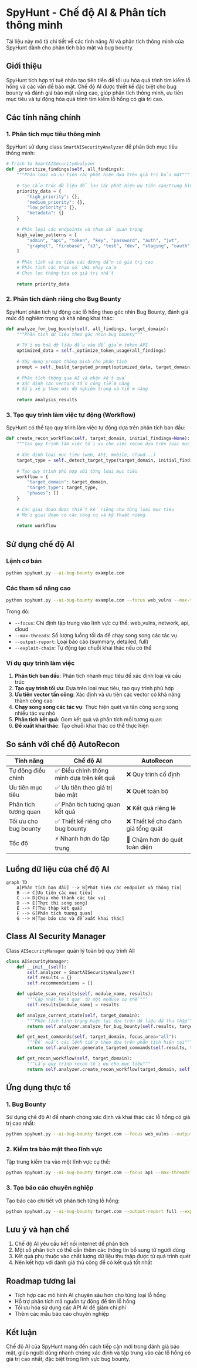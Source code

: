 # SpyHunt - Chế độ AI & Phân tích thông minh

Tài liệu này mô tả chi tiết về các tính năng AI và phân tích thông minh của SpyHunt dành cho phân tích bảo mật và bug bounty.

## Giới thiệu

SpyHunt tích hợp trí tuệ nhân tạo tiên tiến để tối ưu hóa quá trình tìm kiếm lỗ hổng và các vấn đề bảo mật. Chế độ AI được thiết kế đặc biệt cho bug bounty và đánh giá bảo mật nâng cao, giúp phân tích thông minh, ưu tiên mục tiêu và tự động hóa quá trình tìm kiếm lỗ hổng có giá trị cao.

## Các tính năng chính

### 1. Phân tích mục tiêu thông minh

SpyHunt sử dụng class `SmartAISecurityAnalyzer` để phân tích mục tiêu thông minh:

```python
# Trích từ SmartAISecurityAnalyzer
def _prioritize_findings(self, all_findings):
    """Phân loại và ưu tiên các phát hiện dựa trên giá trị bảo mật"""
    
    # Tạo cấu trúc dữ liệu để lưu các phát hiện ưu tiên cao/trung bình/thấp
    priority_data = {
        "high_priority": {},
        "medium_priority": {},
        "low_priority": {},
        "metadata": {}
    }
    
    # Phân loại các endpoints và tham số quan trọng
    high_value_patterns = [
        "admin", "api", "token", "key", "password", "auth", "jwt", 
        "graphql", "firebase", "s3", "test", "dev", "staging", "oauth"
    ]
    
    # Phân tích và ưu tiên các đường dẫn có giá trị cao
    # Phân tích các tham số URL nhạy cảm
    # Chọn lọc thông tin có giá trị nhất
    
    return priority_data
```

### 2. Phân tích dành riêng cho Bug Bounty

SpyHunt phân tích tự động các lỗ hổng theo góc nhìn Bug Bounty, đánh giá mức độ nghiêm trọng và khả năng khai thác:

```python
def analyze_for_bug_bounty(self, all_findings, target_domain):
    """Phân tích dữ liệu theo góc nhìn bug bounty"""
    
    # Tối ưu hoá dữ liệu đầu vào để giảm token API
    optimized_data = self._optimize_token_usage(all_findings)
    
    # Xây dựng prompt thông minh cho phân tích
    prompt = self._build_targeted_prompt(optimized_data, target_domain)
    
    # Phân tích thông qua AI và nhận kết quả
    # Xác định các vectors tấn công tiềm năng
    # Sắp xếp theo mức độ nghiêm trọng và tiềm năng
    
    return analysis_results
```

### 3. Tạo quy trình làm việc tự động (Workflow)

SpyHunt có thể tạo quy trình làm việc tự động dựa trên phân tích ban đầu:

```python
def create_recon_workflow(self, target_domain, initial_findings=None):
    """Tạo quy trình làm việc tối ưu cho việc recon dựa trên loại mục tiêu"""
    
    # Xác định loại mục tiêu (web, API, mobile, cloud...)
    target_type = self._detect_target_type(target_domain, initial_findings)
    
    # Tạo quy trình phù hợp với từng loại mục tiêu
    workflow = {
        "target_domain": target_domain,
        "target_type": target_type,
        "phases": []
    }
    
    # Các giai đoạn được thiết kế riêng cho từng loại mục tiêu
    # Mỗi giai đoạn có các công cụ và kỹ thuật riêng
    
    return workflow
```

## Sử dụng chế độ AI

### Lệnh cơ bản

```bash
python spyhunt.py --ai-bug-bounty example.com
```

### Các tham số nâng cao

```bash
python spyhunt.py --ai-bug-bounty example.com --focus web_vulns --max-threads 10 --output-report detailed --exploit-chain
```

Trong đó:
- `--focus`: Chỉ định tập trung vào lĩnh vực cụ thể: web_vulns, network, api, cloud
- `--max-threads`: Số lượng luồng tối đa để chạy song song các tác vụ
- `--output-report`: Loại báo cáo (summary, detailed, full)
- `--exploit-chain`: Tự động tạo chuỗi khai thác nếu có thể

### Ví dụ quy trình làm việc

1. **Phân tích ban đầu**: Phân tích nhanh mục tiêu để xác định loại và cấu trúc
2. **Tạo quy trình tối ưu**: Dựa trên loại mục tiêu, tạo quy trình phù hợp
3. **Ưu tiên vector tấn công**: Xác định và ưu tiên các vector có khả năng thành công cao
4. **Chạy song song các tác vụ**: Thực hiện quét và tấn công song song nhiều tác vụ nhỏ
5. **Phân tích kết quả**: Gom kết quả và phân tích mối tương quan
6. **Đề xuất khai thác**: Tạo chuỗi khai thác có thể thực hiện

## So sánh với chế độ AutoRecon

| Tính năng | Chế độ AI | AutoRecon |
|-----------|-----------|-----------|
| Tự động điều chỉnh | ✅ Điều chỉnh thông minh dựa trên kết quả | ❌ Quy trình cố định |
| Ưu tiên mục tiêu | ✅ Ưu tiên theo giá trị bảo mật | ❌ Quét toàn bộ |
| Phân tích tương quan | ✅ Phân tích tương quan kết quả | ❌ Kết quả riêng lẻ |
| Tối ưu cho bug bounty | ✅ Thiết kế riêng cho bug bounty | ❌ Thiết kế cho đánh giá tổng quát |
| Tốc độ | ⚡ Nhanh hơn do tập trung | 🐢 Chậm hơn do quét toàn diện |

## Luồng dữ liệu của chế độ AI

```mermaid
graph TD
    A[Phân tích ban đầu] --> B[Phát hiện các endpoint và thông tin]
    B --> C[Ưu tiên các mục tiêu]
    C --> D[Chia nhỏ thành các tác vụ]
    D --> E[Thực thi song song]
    E --> F[Thu thập kết quả]
    F --> G[Phân tích tương quan]
    G --> H[Tạo báo cáo và đề xuất khai thác]
```

## Class AI Security Manager

Class `AISecurityManager` quản lý toàn bộ quy trình AI:

```python
class AISecurityManager:
    def __init__(self):
        self.analyzer = SmartAISecurityAnalyzer()
        self.results = {}
        self.recommendations = []

    def update_scan_results(self, module_name, results):
        """Cập nhật kết quả từ một module cụ thể"""
        self.results[module_name] = results

    def analyze_current_state(self, target_domain):
        """Phân tích tình trạng hiện tại dựa trên dữ liệu đã thu thập"""
        return self.analyzer.analyze_for_bug_bounty(self.results, target_domain)

    def get_next_commands(self, target_domain, focus_area="all"):
        """Đề xuất các lệnh tiếp theo dựa trên phân tích hiện tại"""
        return self.analyzer.generate_targeted_commands(self.results, target_domain, focus_area)

    def get_recon_workflow(self, target_domain):
        """Lấy quy trình recon tối ưu cho mục tiêu"""
        return self.analyzer.create_recon_workflow(target_domain, self.results)
```

## Ứng dụng thực tế

### 1. Bug Bounty

Sử dụng chế độ AI để nhanh chóng xác định và khai thác các lỗ hổng có giá trị cao nhất:

```bash
python spyhunt.py --ai-bug-bounty target.com --focus web_vulns --output-report detailed
```

### 2. Kiểm tra bảo mật theo lĩnh vực

Tập trung kiểm tra vào một lĩnh vực cụ thể:

```bash
python spyhunt.py --ai-bug-bounty target.com --focus api --max-threads 20
```

### 3. Tạo báo cáo chuyên nghiệp

Tạo báo cáo chi tiết với phân tích từng lỗ hổng:

```bash
python spyhunt.py --ai-bug-bounty target.com --output-report full --export pdf
```

## Lưu ý và hạn chế

1. Chế độ AI yêu cầu kết nối internet để phân tích
2. Một số phân tích có thể cần thêm các thông tin bổ sung từ người dùng
3. Kết quả phụ thuộc vào chất lượng dữ liệu thu thập được từ quá trình quét
4. Nên kết hợp với đánh giá thủ công để có kết quả tốt nhất

## Roadmap tương lai

- Tích hợp các mô hình AI chuyên sâu hơn cho từng loại lỗ hổng
- Hỗ trợ phân tích mã nguồn tự động để tìm lỗ hổng
- Tối ưu hóa sử dụng các API AI để giảm chi phí
- Thêm các mẫu báo cáo chuyên nghiệp

## Kết luận

Chế độ AI của SpyHunt mang đến cách tiếp cận mới trong đánh giá bảo mật, giúp người dùng nhanh chóng xác định và tập trung vào các lỗ hổng có giá trị cao nhất, đặc biệt trong lĩnh vực bug bounty. 